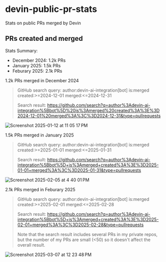# devin-public-pr-stats
Stats on public PRs merged by Devin

## PRs created and merged

Stats Summary:
- December 2024: 1.2k PRs
- January 2025: 1.5k PRs
- Feburary 2025: 2.1k PRs

1.2k PRs merged in December 2024

> GitHub search query: author:devin-ai-integration[bot] is:merged created:>=2024-12-01 merged:<=2024-12-31
> 
> Search result: https://github.com/search?q=author%3Adevin-ai-integration%5Bbot%5D%20is%3Amerged%20created%3A%3E%3D2024-12-01%20merged%3A%3C%3D2024-12-31&type=pullrequests

![Screenshot 2025-01-12 at 11 05 17 PM](https://github.com/user-attachments/assets/1a2fb50e-08f9-4bd6-9320-bf8f1581c017)

1.5k PRs merged in January 2025

> GitHub search query: author:devin-ai-integration[bot] is:merged created:>=2025-01-01 merged:<=2025-01-31
> 
> Search result: https://github.com/search?q=author%3Adevin-ai-integration%5Bbot%5D+is%3Amerged+created%3A%3E%3D2025-01-01+merged%3A%3C%3D2025-01-31&type=pullrequests

![Screenshot 2025-02-05 at 4 40 01 PM](https://github.com/user-attachments/assets/36d40f28-fcf0-4585-9aa5-60bf3814500c)

2.1k PRs merged in Feburary 2025

> GitHub search query: author:devin-ai-integration[bot] is:merged created:>=2025-02-01 merged:<=2025-02-28
> 
> Search result: https://github.com/search?q=author%3Adevin-ai-integration%5Bbot%5D+is%3Amerged+created%3A%3E%3D2025-02-01+merged%3A%3C%3D2025-02-28&type=pullrequests
> 
> Note that the search result includes several PRs in my private repos, but the number of my PRs are small (<50) so it doesn't affect the overall result.

![Screenshot 2025-03-07 at 12 23 48 PM](https://github.com/user-attachments/assets/e23fb1dc-d1fe-47df-bc05-3d05ca8debda)
